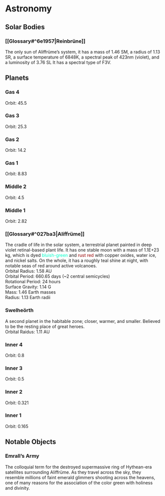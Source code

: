 # Astronomy
## Solar Bodies

### [[Glossary#^6e1957|Reinbrüne]]

The only sun of Aliffrüme’s system, it has a mass of 1.46 SM, a radius of 1.13 SR, a surface temperature of 6848K, a spectral peak of 423nm (violet), and a luminosity of 3.76 SL It has a spectral type of F3V.

## Planets

### Gas 4

Orbit: 45.5

### Gas 3

Orbit: 25.3

### Gas 2

Orbit: 14.2

### Gas 1

Orbit: 8.83

### Middle 2

Orbit: 4.5

### Middle 1

Orbit: 2.82

### [[Glossary#^027ba3|Aliffrüme]]

The cradle of life in the solar system, a terrestrial planet painted in deep violet retinal-based plant life. It has one stable moon with a mass of 1.1E+23 kg, which is dyed <span style="color:#00ffca">bluish-green</span> and <span style="color:#980000">rust red</span> with copper oxides, water ice, and nickel salts. On the whole, it has a roughly teal shine at night, with notable seas of red around active volcanoes.  
Orbital Radius: 1.58 AU  
Orbital Period: 660.65 days (\~2 central semicycles)  
Rotational Period: 24 hours  
Surface Gravity: 1.14 G  
Mass: 1.46 Earth masses  
Radius: 1.13 Earth radii

### Swelheörth

A second planet in the habitable zone; closer, warmer, and smaller. Believed to be the resting place of great heroes.  
Orbital Raidus: 1.11 AU

### Inner 4

Orbit: 0.8

### Inner 3

Orbit: 0.5

### Inner 2

Orbit: 0.321

### Inner 1

Orbit: 0.165

## Notable Objects

### Emrall’s Army

The colloquial term for the destroyed supermassive ring of Hythean-era satellites surrounding Aliffrüme. As they travel across the sky, they resemble millions of faint emerald glimmers shooting across the heavens, one of many reasons for the association of the color green with holiness and divinity.
